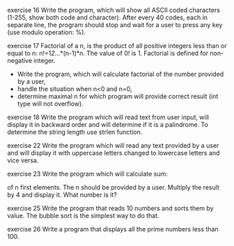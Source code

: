 exercise 16
Write the program, which will show all ASCII coded characters (1-255, show both code and character). After every 40 codes, each in separate line, the program should stop and wait for a user to press any key (use modulo operation: %).


exercise 17
Factorial of a n, is the product of all positive integers less than or equal to n: n!=1*2*...*(n-1)*n. The value of 0! is 1. Factorial is defined for non-negative integer.
- Write the program, which will calculate factorial of the number provided by a user,
- handle the situation when n<0 and n=0,
- determine maximal n for which program will provide correct result (int type will not overflow).

exercise 18
Write the program which will read text from user input, will display it in backward order and will determine if it is a palindrome. To determine the string length use strlen function.

exercise 22
Write the program which will read any text provided by a user and will display it with uppercase letters changed to lowercase letters and vice versa.

exercise 23
Write the program which will calculate sum:

of n first elements. The n should be provided by a user. Multiply the result by 4 and display it. What number is it?

exercise 25
Write the program that reads 10 numbers and sorts them by value. The bubble sort is the simplest way to do that.

exercise 26
Write a program that displays all the prime numbers less than 100.
